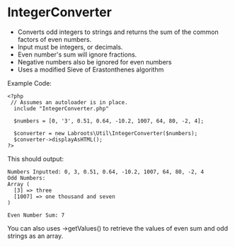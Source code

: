 # IntegerConverter


 * Converts odd integers to strings and returns the sum of the common factors of even numbers.
 * Input must be integers, or decimals.
 * Even number's sum will ignore fractions.
 * Negative numbers also be ignored for even numbers
 * Uses a modified Sieve of Erastonthenes algorithm
 
Example Code:

```
<?php
 // Assumes an autoloader is in place.
  include "IntegerConverter.php"

  $numbers = [0, '3', 0.51, 0.64, -10.2, 1007, 64, 80, -2, 4];

  $converter = new Labroots\Util\IntegerConverter($numbers);
  $converter->displayAsHTML();
?>
```

This should output:
```
Numbers Inputted: 0, 3, 0.51, 0.64, -10.2, 1007, 64, 80, -2, 4
Odd Numbers:
Array (
  [3] => three
  [1007] => one thousand and seven
)

Even Number Sum: 7 
```

You can also uses ->getValues() to retrieve the values of even sum and odd strings as an array.

